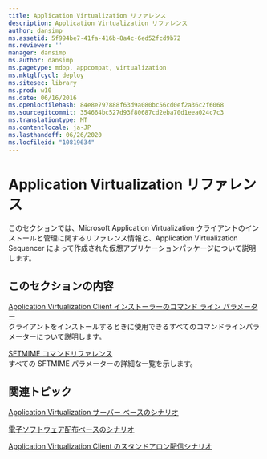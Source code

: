 ```yaml
---
title: Application Virtualization リファレンス
description: Application Virtualization リファレンス
author: dansimp
ms.assetid: 5f994be7-41fa-416b-8a4c-6ed52fcd9b72
ms.reviewer: ''
manager: dansimp
ms.author: dansimp
ms.pagetype: mdop, appcompat, virtualization
ms.mktglfcycl: deploy
ms.sitesec: library
ms.prod: w10
ms.date: 06/16/2016
ms.openlocfilehash: 84e8e797888f63d9a080bc56cd0ef2a36c2f6068
ms.sourcegitcommit: 354664bc527d93f80687cd2eba70d1eea024c7c3
ms.translationtype: MT
ms.contentlocale: ja-JP
ms.lasthandoff: 06/26/2020
ms.locfileid: "10819634"
---
```

# Application Virtualization リファレンス


このセクションでは、Microsoft Application Virtualization クライアントのインストールと管理に関するリファレンス情報と、Application Virtualization Sequencer によって作成された仮想アプリケーションパッケージについて説明します。

## このセクションの内容


<a href="" id="application-virtualization-client-installer-command-line-parameters"></a>[Application Virtualization Client インストーラーのコマンド ライン パラメーター](application-virtualization-client-installer-command-line-parameters.md)  
クライアントをインストールするときに使用できるすべてのコマンドラインパラメーターについて説明します。

<a href="" id="sftmime--command-reference"></a>[SFTMIME コマンドリファレンス](sftmime--command-reference.md)  
すべての SFTMIME パラメーターの詳細な一覧を示します。

## 関連トピック


[Application Virtualization サーバー ベースのシナリオ](application-virtualization-server-based-scenario.md)

[電子ソフトウェア配布ベースのシナリオ](electronic-software-distribution-based-scenario.md)

[Application Virtualization Client のスタンドアロン配信シナリオ](stand-alone-delivery-scenario-for-application-virtualization-clients.md)

 

 





